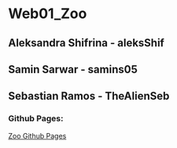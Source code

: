 # Web01_Zoo
## Aleksandra Shifrina - aleksShif
## Samin Sarwar - samins05
## Sebastian Ramos - TheAlienSeb

### Github Pages: 
[Zoo Github Pages](https://aleksshif.github.io/Web01_Zoo/)
